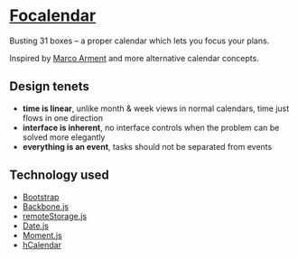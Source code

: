 # [Focalendar](http://focalendar.com)

Busting 31 boxes – a proper calendar which lets you focus your plans.

Inspired by [Marco Arment](http://www.marco.org/2010/03/28/more-ideas-than-time-logarithmic-calendar-view) and more alternative calendar concepts.



## Design tenets

* **time is linear**, unlike month & week views in normal calendars, time just flows in one direction
* **interface is inherent**, no interface controls when the problem can be solved more elegantly
* **everything is an event**, tasks should not be separated from events



## Technology used

* [Bootstrap](http://twitter.github.com/bootstrap)
* [Backbone.js](http://documentcloud.github.com/backbone/)
* [remoteStorage.js](http://remotestoragejs.com)
* [Date.js](http://datejs.com)
* [Moment.js](http://momentjs.com)
* [hCalendar](http://microformats.org/wiki/hcalendar)
